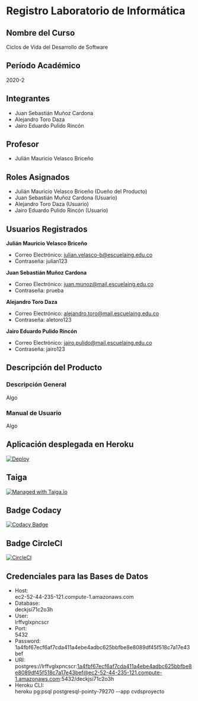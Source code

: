 # Registro Laboratorio de Informática

## Nombre del Curso

Ciclos de Vida del Desarrollo de Software

## Período Académico

2020-2

## Integrantes

* Juan Sebastián Muñoz Cardona
* Alejandro Toro Daza
* Jairo Eduardo Pulido Rincón

## Profesor

* Julián Mauricio Velasco Briceño

## Roles Asignados

* Julián Mauricio Velasco Briceño (Dueño del Producto)
* Juan Sebastián Muñoz Cardona (Usuario)
* Alejandro Toro Daza (Usuario)
* Jairo Eduardo Pulido Rincón (Usuario)

## Usuarios Registrados

**Julián Mauricio Velasco Briceño**

* Correo Electrónico:
julian.velasco-b@escuelaing.edu.co
* Contraseña:
julian123

**Juan Sebastián Muñoz Cardona**

* Correo Electrónico:
juan.munoz@mail.escuelaing.edu.co
* Contraseña:
prueba

**Alejandro Toro Daza**

* Correo Electrónico:
alejandro.toro@mail.escuelaing.edu.co
* Contraseña:
aletoro123

**Jairo Eduardo Pulido Rincón**

* Correo Electrónico:
jairo.pulido@mail.escuelaing.edu.co
* Contraseña:
jairo123

## Descripción del Producto

### Descripción General

Algo

### Manual de Usuario

Algo

## Aplicación desplegada en Heroku

[![Deploy](https://www.herokucdn.com/deploy/button.svg)](https://cvdsproyecto.herokuapp.com/)

## Taiga

[![Managed with Taiga.io](https://img.shields.io/badge/managed%20with-TAIGA.io-709f14.svg)](https://tree.taiga.io/project/juanmunozd-historial-de-equipos-labinfo/ "Managed with Taiga.io")

## Badge Codacy
	
[![Codacy Badge](https://app.codacy.com/project/badge/Grade/345169c7075b441fa4ddc246a6a71c9b)](https://www.codacy.com/gh/2020-2-PROYCVDS-TOROCURRAMBERO/Proyecto/dashboard?utm_source=github.com&amp;utm_medium=referral&amp;utm_content=2020-2-PROYCVDS-TOROCURRAMBERO/Proyecto&amp;utm_campaign=Badge_Grade)

## Badge CircleCI
	
[![CircleCI](https://circleci.com/gh/circleci/circleci-docs.svg?style=svg)](https://app.circleci.com/pipelines/github/2020-2-PROYCVDS-TOROCURRAMBERO/Proyecto)

## Credenciales para las Bases de Datos
* Host:           
ec2-52-44-235-121.compute-1.amazonaws.com
* Database:       
deckjsi71c2o3h
* User:           
lrffvglxpncscr
* Port:           
5432
* Password:       
1a4fbf67ecf6af7cda411a4ebe4adbc625bbfbe8e8089df45f518c7a17e43bef
* URI:            
postgres://lrffvglxpncscr:1a4fbf67ecf6af7cda411a4ebe4adbc625bbfbe8e8089df45f518c7a17e43bef@ec2-52-44-235-121.compute-1.amazonaws.com:5432/deckjsi71c2o3h
* Heroku CLI:     
heroku pg:psql postgresql-pointy-79270 --app cvdsproyecto
